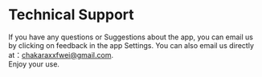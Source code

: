 # Technical Support
 If you have any questions or Suggestions about the app, you can email us by clicking on feedback in the app Settings. You can also email us directly at：chakaraxxfwei@gmail.com.  
Enjoy your use.

